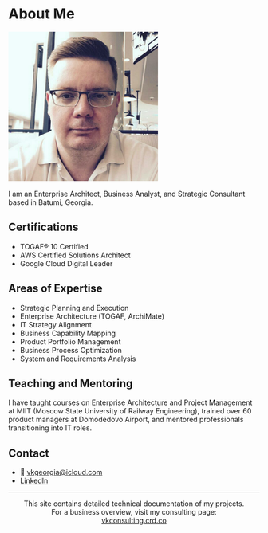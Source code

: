 # About Me

<img src="/images/108.jpg" alt="Valerii" width="300">

I am an Enterprise Architect, Business Analyst, and Strategic Consultant based in Batumi, Georgia.

## Certifications

- TOGAF® 10 Certified
- AWS Certified Solutions Architect
- Google Cloud Digital Leader

## Areas of Expertise

- Strategic Planning and Execution
- Enterprise Architecture (TOGAF, ArchiMate)
- IT Strategy Alignment
- Business Capability Mapping
- Product Portfolio Management
- Business Process Optimization
- System and Requirements Analysis

## Teaching and Mentoring

I have taught courses on Enterprise Architecture and Project Management at MIIT (Moscow State University of Railway Engineering), trained over 60 product managers at Domodedovo Airport, and mentored professionals transitioning into IT roles.

## Contact

- 📧 vkgeorgia@icloud.com  
- [LinkedIn](https://www.linkedin.com/in/valeriikorobeinikov)

<hr>

<p align="center" style="font-size: 14px;">
  This site contains detailed technical documentation of my projects.<br>
  For a business overview, visit my consulting page:<br>
  <a href="https://vkconsulting.crd.co/" target="_blank">vkconsulting.crd.co</a>
</p>
